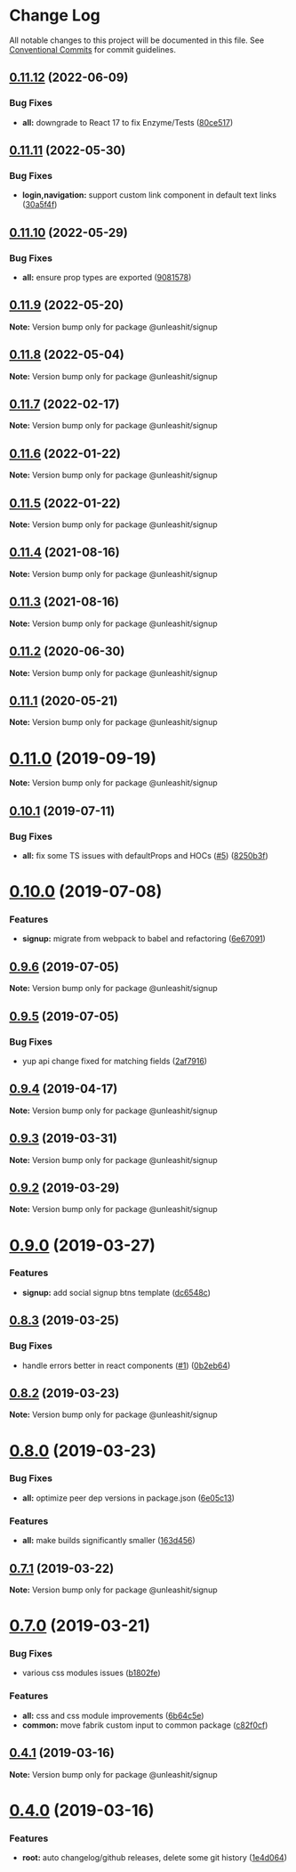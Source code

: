# Change Log

All notable changes to this project will be documented in this file.
See [Conventional Commits](https://conventionalcommits.org) for commit guidelines.

## [0.11.12](https://github.com/unleashit/npm-library/compare/@unleashit/signup@0.11.11...@unleashit/signup@0.11.12) (2022-06-09)


### Bug Fixes

* **all:** downgrade to React 17 to fix Enzyme/Tests ([80ce517](https://github.com/unleashit/npm-library/commit/80ce517e1e65d7a6b7de0e20d47e19d4750482b7))





## [0.11.11](https://github.com/unleashit/npm-library/compare/@unleashit/signup@0.11.10...@unleashit/signup@0.11.11) (2022-05-30)


### Bug Fixes

* **login,navigation:** support custom link component in default text links ([30a5f4f](https://github.com/unleashit/npm-library/commit/30a5f4ffcc721af3b234d49fbf33e20765408b2f))





## [0.11.10](https://github.com/unleashit/npm-library/compare/@unleashit/signup@0.11.9...@unleashit/signup@0.11.10) (2022-05-29)


### Bug Fixes

* **all:** ensure prop types are exported ([9081578](https://github.com/unleashit/npm-library/commit/9081578541726c7309a7843606fa13eb66ca192d))





## [0.11.9](https://github.com/unleashit/npm-library/compare/@unleashit/signup@0.11.8...@unleashit/signup@0.11.9) (2022-05-20)

**Note:** Version bump only for package @unleashit/signup





## [0.11.8](https://github.com/unleashit/npm-library/compare/@unleashit/signup@0.11.7...@unleashit/signup@0.11.8) (2022-05-04)

**Note:** Version bump only for package @unleashit/signup





## [0.11.7](https://github.com/unleashit/npm-library/compare/@unleashit/signup@0.11.6...@unleashit/signup@0.11.7) (2022-02-17)

**Note:** Version bump only for package @unleashit/signup





## [0.11.6](https://github.com/unleashit/npm-library/compare/@unleashit/signup@0.11.5...@unleashit/signup@0.11.6) (2022-01-22)

**Note:** Version bump only for package @unleashit/signup





## [0.11.5](https://github.com/unleashit/npm-library/compare/@unleashit/signup@0.11.4...@unleashit/signup@0.11.5) (2022-01-22)

**Note:** Version bump only for package @unleashit/signup





## [0.11.4](https://github.com/unleashit/npm-library/compare/@unleashit/signup@0.11.3...@unleashit/signup@0.11.4) (2021-08-16)

**Note:** Version bump only for package @unleashit/signup





## [0.11.3](https://github.com/unleashit/npm-library/compare/@unleashit/signup@0.11.2...@unleashit/signup@0.11.3) (2021-08-16)

**Note:** Version bump only for package @unleashit/signup





## [0.11.2](https://github.com/unleashit/npm-library/compare/@unleashit/signup@0.11.1...@unleashit/signup@0.11.2) (2020-06-30)

**Note:** Version bump only for package @unleashit/signup





## [0.11.1](https://github.com/unleashit/npm-library/compare/@unleashit/signup@0.11.0...@unleashit/signup@0.11.1) (2020-05-21)

**Note:** Version bump only for package @unleashit/signup





# [0.11.0](https://github.com/unleashit/npm-library/compare/@unleashit/signup@0.10.2...@unleashit/signup@0.11.0) (2019-09-19)

**Note:** Version bump only for package @unleashit/signup





## [0.10.1](https://github.com/unleashit/npm-library/compare/@unleashit/signup@0.10.0...@unleashit/signup@0.10.1) (2019-07-11)


### Bug Fixes

* **all:** fix some TS issues with defaultProps and HOCs ([#5](https://github.com/unleashit/npm-library/issues/5)) ([8250b3f](https://github.com/unleashit/npm-library/commit/8250b3f))





# [0.10.0](https://github.com/unleashit/npm-library/compare/@unleashit/signup@0.9.6...@unleashit/signup@0.10.0) (2019-07-08)


### Features

* **signup:** migrate from webpack to babel and refactoring ([6e67091](https://github.com/unleashit/npm-library/commit/6e67091))





## [0.9.6](https://github.com/unleashit/npm-library/compare/@unleashit/signup@0.9.5...@unleashit/signup@0.9.6) (2019-07-05)

**Note:** Version bump only for package @unleashit/signup





## [0.9.5](https://github.com/unleashit/npm-library/compare/@unleashit/signup@0.9.4...@unleashit/signup@0.9.5) (2019-07-05)


### Bug Fixes

* yup api change fixed for matching fields ([2af7916](https://github.com/unleashit/npm-library/commit/2af7916))





## [0.9.4](https://github.com/unleashit/npm-library/compare/@unleashit/signup@0.9.3...@unleashit/signup@0.9.4) (2019-04-17)

**Note:** Version bump only for package @unleashit/signup





## [0.9.3](https://github.com/unleashit/npm-library/compare/@unleashit/signup@0.9.2...@unleashit/signup@0.9.3) (2019-03-31)

**Note:** Version bump only for package @unleashit/signup





## [0.9.2](https://github.com/unleashit/npm-library/compare/@unleashit/signup@0.9.0...@unleashit/signup@0.9.2) (2019-03-29)

**Note:** Version bump only for package @unleashit/signup





# [0.9.0](https://github.com/unleashit/npm-library/compare/@unleashit/signup@0.8.3...@unleashit/signup@0.9.0) (2019-03-27)


### Features

* **signup:** add social signup btns template ([dc6548c](https://github.com/unleashit/npm-library/commit/dc6548c))





## [0.8.3](https://github.com/unleashit/npm-library/compare/@unleashit/signup@0.8.2...@unleashit/signup@0.8.3) (2019-03-25)


### Bug Fixes

* handle errors better in react components ([#1](https://github.com/unleashit/npm-library/issues/1)) ([0b2eb64](https://github.com/unleashit/npm-library/commit/0b2eb64))





## [0.8.2](https://github.com/unleashit/npm-library/compare/@unleashit/signup@0.8.0...@unleashit/signup@0.8.2) (2019-03-23)

**Note:** Version bump only for package @unleashit/signup





# [0.8.0](https://github.com/unleashit/npm-library/compare/@unleashit/signup@0.7.1...@unleashit/signup@0.8.0) (2019-03-23)


### Bug Fixes

* **all:** optimize peer dep versions in package.json ([6e05c13](https://github.com/unleashit/npm-library/commit/6e05c13))


### Features

* **all:** make builds significantly smaller ([163d456](https://github.com/unleashit/npm-library/commit/163d456))





## [0.7.1](https://github.com/unleashit/npm-library/compare/@unleashit/signup@0.7.0...@unleashit/signup@0.7.1) (2019-03-22)

**Note:** Version bump only for package @unleashit/signup





# [0.7.0](https://github.com/unleashit/npm-library/compare/@unleashit/signup@0.4.1...@unleashit/signup@0.7.0) (2019-03-21)


### Bug Fixes

* various css modules issues ([b1802fe](https://github.com/unleashit/npm-library/commit/b1802fe))


### Features

* **all:** css and css module improvements ([6b64c5e](https://github.com/unleashit/npm-library/commit/6b64c5e))
* **common:** move fabrik custom input to common package ([c82f0cf](https://github.com/unleashit/npm-library/commit/c82f0cf))





## [0.4.1](https://github.com/unleashit/npm-library/compare/@unleashit/signup@0.4.0...@unleashit/signup@0.4.1) (2019-03-16)

**Note:** Version bump only for package @unleashit/signup





# [0.4.0](https://github.com/unleashit/npm-library/compare/@unleashit/signup@0.1.3...@unleashit/signup@0.4.0) (2019-03-16)


### Features

* **root:** auto changelog/github releases, delete some git history ([1e4d064](https://github.com/unleashit/npm-library/commit/1e4d064))
